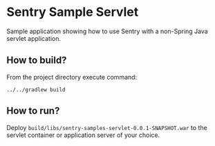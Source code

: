 # Sentry Sample Servlet

Sample application showing how to use Sentry with a non-Spring Java servlet application.

## How to build?

From the project directory execute command:

```
../../gradlew build
```

## How to run? 

Deploy `build/libs/sentry-samples-servlet-0.0.1-SNAPSHOT.war` to the servlet container or application server of your choice.

